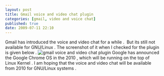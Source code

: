 ```yaml
---
layout: post
title: Gmail voice and video chat plugin
categories: [gmail, video and voice chat]
published: true
date: 2009-07-11 22:10
---
```

Gmail has introduced the voice and video chat for a while .  But its still not available for GNU/Linux . The screenshot of it when I checked for the plugin is given below .  ![gmail voice and video chat plugin](http://farm3.static.flickr.com/2620/3709843567_1253d9e49c.jpg?v=0)  Google has announced the Google Chrome OS in the 2010 , which will be running on the top of Linux Kernel . I am hoping that the voice and video chat will be available from 2010 for GNU/Linux systems .   
